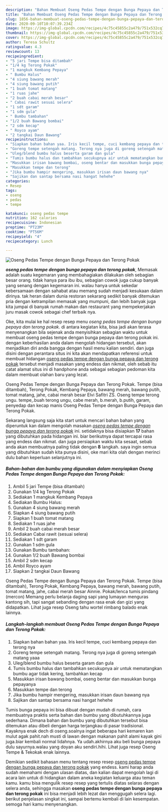 ```yaml
---
description: "Bahan Membuat Oseng Pedas Tempe dengan Bunga Pepaya dan Terong Pokak Lezat"
title: "Bahan Membuat Oseng Pedas Tempe dengan Bunga Pepaya dan Terong Pokak Lezat"
slug: 1856-bahan-membuat-oseng-pedas-tempe-dengan-bunga-pepaya-dan-terong-pokak-lezat
date: 2020-09-10T10:07:39.234Z
image: https://img-global.cpcdn.com/recipes/4c75c45855c2a479/751x532cq70/oseng-pedas-tempe-dengan-bunga-pepaya-dan-terong-pokak-foto-resep-utama.jpg
thumbnail: https://img-global.cpcdn.com/recipes/4c75c45855c2a479/751x532cq70/oseng-pedas-tempe-dengan-bunga-pepaya-dan-terong-pokak-foto-resep-utama.jpg
cover: https://img-global.cpcdn.com/recipes/4c75c45855c2a479/751x532cq70/oseng-pedas-tempe-dengan-bunga-pepaya-dan-terong-pokak-foto-resep-utama.jpg
author: Teresa Schultz
ratingvalue: 4.3
reviewcount: 13
recipeingredient:
- "5 jari Tempe bisa ditambah"
- "1/4 kg Terong Pokak"
- "1 mangkuk Kembang Pepaya"
- " Bumbu Halus"
- "4 siung bawang merah"
- "4 siung bawang putih"
- "1 buah tomat matang"
- "1 ruas jahe"
- "2 buah cabai merah besar"
- " Cabai rawit sesuai selera"
- "1 sdt garam"
- "1 sdm gula"
- " Bumbu tambahan"
- "1/2 buah Bawang bombai"
- "2 sdm kecap"
- " Royco ayam"
- "2 tangkai Daun Bawang"
recipeinstructions:
- "Siapkan bahan bahan yaa. Iris kecil tempe, cuci kembang pepaya dan terong nya"
- "Goreng tempe setengah matang. Terong nya juga di goreng setengah matang yaaa"
- "Uleg/blend bumbu halus beserta garam dan gula"
- "Tumis bumbu halus dan tambahkan secukupnya air untuk mematangkan bumbu agar tidak kering, tambahkan kecap"
- "Masukkan irisan bawang bombai, oseng bentar dan masukkan bunga pepayanya"
- "Masukkan tempe dan terong"
- "Jika bumbu hampir mengering, masukkan irisan daun bawang nya"
- "Sajikan dan santap bersama nasi hangat hehehe"
categories:
- Resep
tags:
- oseng
- pedas
- tempe

katakunci: oseng pedas tempe 
nutrition: 162 calories
recipecuisine: Indonesian
preptime: "PT23M"
cooktime: "PT56M"
recipeyield: "4"
recipecategory: Lunch

---
```



![Oseng Pedas Tempe dengan Bunga Pepaya dan Terong Pokak](https://img-global.cpcdn.com/recipes/4c75c45855c2a479/751x532cq70/oseng-pedas-tempe-dengan-bunga-pepaya-dan-terong-pokak-foto-resep-utama.jpg)

<b><i>oseng pedas tempe dengan bunga pepaya dan terong pokak</i></b>, Memasak adalah suatu kegemaran yang membahagiakan dilakukan oleh sebagian besar orang. tidak hanya para ibu ibu, sebagian cowok juga cukup banyak yang senang dengan kegemaran ini. walau hanya untuk sekedar kebersamaan dengan sahabat atau memang sudah menjadi kesukaan dalam dirinya. tak heran dalam dunia restoran sekarang sedikit banyak ditemukan pria dengan ketrampilan memasak yang mumpuni, dan lebih banyak juga kita jumpai di banyak rumah makan dan restaurant yang mempekerjakan juru masak cowok sebagai chef terbaik nya.

Oke, kita mulai ke hal resep resep menu <i>oseng pedas tempe dengan bunga pepaya dan terong pokak</i>. di antara kegiatan kita, bisa jadi akan terasa menyenangkan bila sejenak anda menyisihkan sebagian waktu untuk membuat oseng pedas tempe dengan bunga pepaya dan terong pokak ini. dengan keberhasilan anda dalam mengolah hidangan tersebut, akan menjadikan diri anda bangga dengan hasil menu kalian sendiri. dan juga disini dengan perantara situs ini kita akan mendapatkan referensi untuk membuat hidangan <u>oseng pedas tempe dengan bunga pepaya dan terong pokak</u> tersebut menjadi masakan yang endess dan nikmat, oleh sebab itu catat alamat situs ini di handphone anda sebagai sebagian pedoman kita dalam membuat olahan baru yang lezat.

Oseng Pedas Tempe dengan Bunga Pepaya dan Terong Pokak. Tempe (bisa ditambah), Terong Pokak, Kembang Pepaya, bawang merah, bawang putih, tomat matang, jahe, cabai merah besar Elvi Safitri ZS. Oseng tempe terong ungu. tempe,.buah terong ungu, cabe merah, b.merah, b.putih, garam, penyedap dan kecap manis Oseng Pedas Tempe dengan Bunga Pepaya dan Terong Pokak.


Sekarang langsung saja kita start untuk mencari bahan bahan yang diperuntuk kan dalam mengolah masakan <u><i>oseng pedas tempe dengan bunga pepaya dan terong pokak</i></u> ini. setidaknya bisa disiapkan <b>17</b> bahan yang dibutuhkan pada hidangan ini. biar berikutnya dapat tercapai rasa yang endess dan nikmat. dan juga persiapkan waktu kita sesaat, sebab anda akan membuatnya paling tidak dengan <b>8</b> langkah. saya ingin semua yang dibutuhkan sudah kita punya disini, oke mari kita olah dengan merinci dulu bahan keperluan selanjutnya ini.

<!--inarticleads1-->

##### Bahan-bahan dan bumbu yang digunakan dalam menyiapkan Oseng Pedas Tempe dengan Bunga Pepaya dan Terong Pokak:

1. Ambil 5 jari Tempe (bisa ditambah)
1. Gunakan 1/4 kg Terong Pokak
1. Sediakan 1 mangkuk Kembang Pepaya
1. Sediakan  Bumbu Halus:
1. Gunakan 4 siung bawang merah
1. Siapkan 4 siung bawang putih
1. Siapkan 1 buah tomat matang
1. Sediakan 1 ruas jahe
1. Ambil 2 buah cabai merah besar
1. Sediakan  Cabai rawit (sesuai selera)
1. Sediakan 1 sdt garam
1. Gunakan 1 sdm gula
1. Gunakan  Bumbu tambahan:
1. Gunakan 1/2 buah Bawang bombai
1. Ambil 2 sdm kecap
1. Ambil  Royco ayam
1. Siapkan 2 tangkai Daun Bawang


Oseng Pedas Tempe dengan Bunga Pepaya dan Terong Pokak. Tempe (bisa ditambah), Terong Pokak, Kembang Pepaya, bawang merah, bawang putih, tomat matang, jahe, cabai merah besar Ainnie. Pokak/lenca tumis pindang (mercon) Memang perlu belanja daging sapi yang lumayan menguras kantong sih, tapi sangat sebanding dengan rasa enak dan gizi yang didapatkan. Lihat juga resep Oseng tahu wortel rimbang balado enak lainnya. 

<!--inarticleads2-->

##### Langkah-langkah membuat Oseng Pedas Tempe dengan Bunga Pepaya dan Terong Pokak:

1. Siapkan bahan bahan yaa. Iris kecil tempe, cuci kembang pepaya dan terong nya
1. Goreng tempe setengah matang. Terong nya juga di goreng setengah matang yaaa
1. Uleg/blend bumbu halus beserta garam dan gula
1. Tumis bumbu halus dan tambahkan secukupnya air untuk mematangkan bumbu agar tidak kering, tambahkan kecap
1. Masukkan irisan bawang bombai, oseng bentar dan masukkan bunga pepayanya
1. Masukkan tempe dan terong
1. Jika bumbu hampir mengering, masukkan irisan daun bawang nya
1. Sajikan dan santap bersama nasi hangat hehehe


Tumis bunga pepaya ini bisa dibuat dengan mudah di rumah, cara membuatnya praktis serta bahan dan bumbu yang dibutuhkannya juga sederhana. Dimana bahan dan bumbu yang dibutuhkan tersebut bisa ditemukan atau dibeli dengan harga terjangkau di pasar tradisional. Kayaknya enak dech di oseng.soalnya ingat beberapa hari kemaren kan mulut agak pahit.nah musti di lawan dengan makanan pahit alami kayak gini juga.biar kembali normal lidahnya. Ya udah.akhirnya aku beli bunga pepaya dulu sayurnya.walau yang doyan aku sendiri.hihi. Lihat juga resep Oseng Tempe &amp; Tekokak enak lainnya. 

Demikian sedikit bahasan menu tentang resep resep <u>oseng pedas tempe dengan bunga pepaya dan terong pokak</u> yang endess. kami harap anda sudah memahami dengan ulasan diatas, dan kalian dapat mengolah lagi di acara lain untuk di hidangkan dalam aneka kegiatan keluarga atau teman kamu. kamu bisa mengulik resep resep yang tertulis diatas selaras dengan selera anda, sehingga masakan <b>oseng pedas tempe dengan bunga pepaya dan terong pokak</b> ini bisa menjadi lebih lezat dan menggugah selera lagi. berikut penjelasan singkat ini, sampai bertemu kembali di lain kesempatan. semoga hari kamu menyenangkan.
